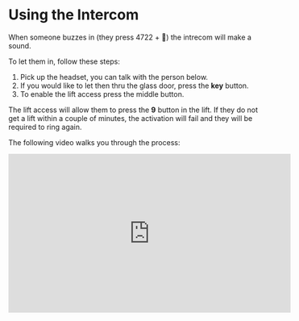 # Using the Intercom

When someone buzzes in (they press 4722 + 🔔) the intrecom will make a sound.

To let them in, follow these steps:

1. Pick up the headset, you can talk with the person below.
2. If you would like to let then thru the glass door, press the **key** button.
3. To enable the lift access press the middle button.

The lift access will allow them to press the **9** button in the lift. If they do not get a lift within a couple
of minutes, the activation will fail and they will be required to ring again.

The following video walks you through the process:

<iframe width="560" height="315" src="https://www.youtube.com/embed/e-hbh1kEe_8" title="YouTube video player" frameborder="0" allow="accelerometer; autoplay; clipboard-write; encrypted-media; gyroscope; picture-in-picture" allowfullscreen></iframe>
